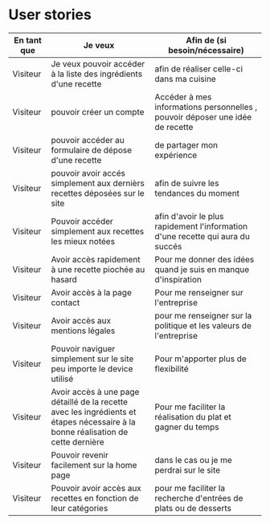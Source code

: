 # User stories


| En tant que | Je veux | Afin de (si besoin/nécessaire) |
|--|--|--|
| Visiteur | Je veux pouvoir accéder à la liste des ingrédients d'une recette | afin de réaliser celle-ci dans ma cuisine |
| Visiteur | pouvoir créer un compte | Accéder à mes informations personnelles , pouvoir déposer une idée de recette|
| Visiteur | pouvoir accéder au formulaire de dépose d'une recette | de partager mon expérience|
| Visiteur | pouvoir avoir accés simplement aux dernièrs recettes déposées sur le site | afin de suivre les tendances du moment |
| Visiteur | Pouvoir accéder  simplement aux recettes les mieux notées | afin d'avoir le plus rapidement l'information d'une recette qui aura du succés |
| Visiteur | Avoir accès rapidement à une recette piochée au hasard | Pour me donner des idées quand je suis en manque d'inspiration |
| Visiteur | Avoir accès à la page contact | Pour me renseigner sur l'entreprise |
| Visiteur | Avoir accès aux mentions légales | pour me renseigner sur la politique et les valeurs de l'entreprise |
| Visiteur | Pouvoir naviguer simplement sur le site peu importe le device utilisé | Pour m'apporter plus de flexibilité |
| Visiteur | Avoir accès à une page détaillé de la recette avec les ingrédients et étapes nécessaire à la bonne réalisation de cette dernière | Pour me faciliter la réalisation du plat et gagner du temps |
| Visiteur | Pouvoir revenir facilement sur la home page | dans le cas ou je me perdrai sur le site |
| Visiteur | Pouvoir avoir accès aux recettes en fonction de leur catégories | pour me faciliter la recherche d'entrées de plats ou de desserts |

